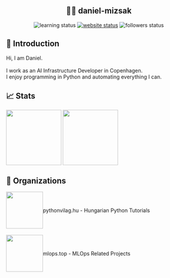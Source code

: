 ## <div align="center"> 👨‍💻 daniel-mizsak</div>

<div align="center">
<img src="https://img.shields.io/badge/learning-in%20progress-darkred" alt="learning status">
<a href="https://pythonvilag.hu" target="_blank"><img src="https://img.shields.io/website?url=https%3A%2F%2Fpythonvilag.hu&up_message=online&down_message=offline&link=https%3A%2F%2Fpythonvilag.hu" alt="website status"></a>
<img src="https://img.shields.io/github/followers/daniel-mizsak" alt="followers status">
</div>


## 👋 Introduction

Hi, I am Daniel.<br><br>
I work as an AI Infrastructure Developer in Copenhagen.<br>
I enjoy programming in Python and automating everything I can.


## 📈 Stats

<a href="https://github-readme-stats.vercel.app/api?username=daniel-mizsak&show_icons=true&hide=contribs,prs&theme=transparent&custom_title=Open%20Source%20Contributions"><img height=150 align="center" src="https://github-readme-stats.vercel.app/api?username=daniel-mizsak&show_icons=true&hide=contribs,prs&theme=transparent&custom_title=Open%20Source%20Contributions" /></a>
<a href="https://github-readme-stats.vercel.app/api/top-langs?username=daniel-mizsak&layout=donut&langs_count=4&theme=transparent&card_width=300&custom_title=Languages"><img height=150 align="center" src="https://github-readme-stats.vercel.app/api/top-langs?username=daniel-mizsak&layout=compact&langs_count=4&theme=transparent&card_width=300&custom_title=Languages" /></a>

## 🏢 Organizations

<div style="display: flex; align-items: center;">
  <a href="https://pythonvilag.hu/"><img height=100 align="center" src="https://github.com/PythonVilag.png?size=100" /></a><span>    pythonvilag.hu - Hungarian Python Tutorials</span>
</div>

<br>

<div style="display: flex; align-items: center;">
  <a href="https://mlops.top/"><img height=100 align="center" src="https://github.com/mlops-top.png?size=100" /></a><span>    mlops.top - MLOps Related Projects</span>
</div>
